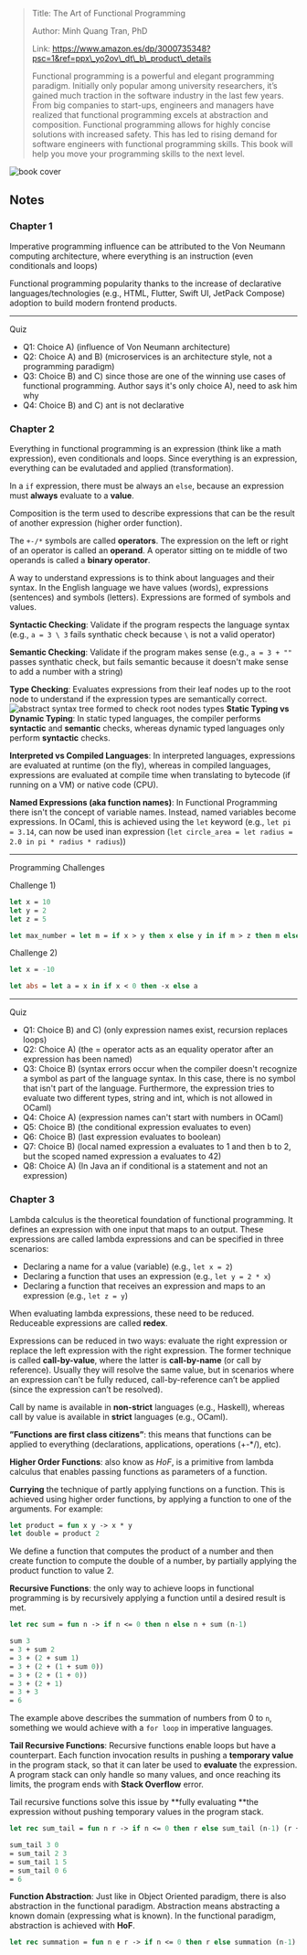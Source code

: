 > Title: The Art of Functional Programming
> 
> Author: Minh Quang Tran, PhD
> 
> Link: https://www.amazon.es/dp/3000735348?psc=1&ref=ppx\_yo2ov\_dt\_b\_product\_details
> 
> Functional programming is a powerful and elegant programming paradigm. Initially only popular among university researchers, it’s gained much traction in the software industry in the last few years. From big companies to start-ups, engineers and managers have realized that functional programming excels at abstraction and composition. Functional programming allows for highly concise solutions with increased safety. This has led to rising demand for software engineers with functional programming skills. This book will help you move your programming skills to the next level.

<img src="https://m.media-amazon.com/images/I/61oDqMnuCoL._SY522_.jpg" alt="book cover">

## Notes

### Chapter 1

Imperative programming influence can be attributed to the Von Neumann computing architecture, where everything is an instruction (even conditionals and loops)

Functional programming popularity thanks to the increase of declarative languages/technologies (e.g., HTML, Flutter, Swift UI, JetPack Compose) adoption to build modern frontend products.

***

Quiz

* Q1: Choice A) (influence of Von Neumann architecture)
* Q2: Choice A) and B) (microservices is an architecture style, not a programming paradigm)
* Q3: Choice B) and C) since those are one of the winning use cases of functional programming. Author says it's only choice A), need to ask him why
* Q4: Choice B) and C) ant is not declarative

### Chapter 2

Everything in functional programming is an expression (think like a math expression), even conditionals and loops. Since everything is an expression, everything can be evalutaded and applied (transformation).

In a `if` expression, there must be always an `else`, because an expression must **always** evaluate to a <strong>value</strong>.

Composition is the term used to describe expressions that can be the result of another expression (higher order function).

The `+-/*` symbols are called <strong>operators</strong>. The expression on the left or right of an operator is called an <strong>operand</strong>. A operator sitting on te middle of two operands is called a <strong>binary operator</strong>.

A way to understand expressions is to think about languages and their syntax. In the English language we have values (words), expressions (sentences) and symbols (letters). Expressions are formed of symbols and values.

<strong>Syntactic Checking</strong>: Validate if the program respects the language syntax (e.g., `a = 3 \ 3` fails synthatic check because `\` is not a valid operator)

<strong>Semantic Checking</strong>: Validate if the program makes sense (e.g., `a = 3 + ""` passes synthatic check, but fails semantic because it doesn't make sense to add a number with a string)

<strong>Type Checking</strong>: Evaluates expressions from their leaf nodes up to the root node to understand if the expression types are semantically correct.
<img src="https://raw.githubusercontent.com/freitzzz/cinderela/master/blog/general/fp/type-checking-ast.jpeg" alt="abstract syntax tree formed to check root nodes types">
<strong>Static Typing vs Dynamic Typing</strong>: In static typed languages, the compiler performs **syntactic** and **semantic** checks, whereas dynamic typed languages only perform **syntactic** checks.

<strong>Interpreted vs Compiled Languages</strong>: In interpreted languages, expressions are evaluated at runtime (on the fly), whereas in compiled languages, expressions are evaluated at compile time when translating to bytecode (if running on a VM) or native code (CPU).

<strong>Named Expressions (aka function names)</strong>: In Functional Programming there isn't the concept of variable names. Instead, named variables become expressions. In OCaml, this is achieved using the `let` keyword (e.g., `let pi = 3.14`, can now be used inan expression (`let circle_area = let radius = 2.0 in pi * radius * radius`))

***

Programming Challenges

Challenge 1)

```ocaml
let x = 10
let y = 2
let z = 5

let max_number = let m = if x > y then x else y in if m > z then m else z
```

Challenge 2)

```ocaml
let x = -10

let abs = let a = x in if x < 0 then -x else a
```

***

Quiz

* Q1: Choice B) and C) (only expression names exist, recursion replaces loops)
* Q2: Choice A) (the = operator acts as an equality operator after an expression has been named)
* Q3: Choice B) (syntax errors occur when the compiler doesn't recognize a symbol as part of the language syntax. In this case, there is no symbol that isn't part of the language. Furthermore, the expression tries to evaluate two different types, string and int, which is not allowed in OCaml)
* Q4: Choice A) (expression names can't start with numbers in OCaml)
* Q5: Choice B) (the conditional expression evaluates to even)
* Q6: Choice B) (last expression evaluates to boolean)
* Q7: Choice B) (local named expression a evaluates to 1 and then b to 2, but the scoped named expression a evaluates to 42)
* Q8: Choice A) (In Java an if conditional is a statement and not an expression)

### Chapter 3

Lambda calculus is the theoretical foundation of functional programming. It defines an expression with one input that maps to an output. These expressions are called lambda expressions and can be specified in three scenarios:

* Declaring a name for a value (variable) (e.g., `let x = 2`)
* Declaring a function that uses an expression (e.g., `let y = 2 * x`)
* Declaring a function that receives an expression and maps to an expression (e.g., `let z = y`)

When evaluating lambda expressions, these need to be reduced. Reduceable expressions are called <strong>redex</strong>.

Expressions can be reduced in two ways: evaluate the right expression or replace the left expression with the right expression. The former technique is called <strong>call-by-value</strong>, where the latter is **call-by-name** (or call by reference).
Usually they will resolve the same value, but in scenarios where an expression can’t be fully reduced, call-by-reference can’t be applied (since the expression can’t be resolved).

Call by name is available in **non-strict** languages (e.g., Haskell), whereas call by value is available in **strict** languages (e.g., OCaml).

**”Functions are first class citizens”**: this means that functions can be applied to everything (declarations, applications, operations (+-\*/), etc).

**Higher Order Functions**: also know as *HoF*, is a primitive from lambda calculus that enables passing functions as parameters of a function.

**Currying** the technique of partly applying functions on a function. This is achieved using higher order functions, by applying a function to one of the arguments. For example:

```ocaml
let product = fun x y -> x * y
let double = product 2
```

We define a function that computes the product of a number and then create function to compute the double of a number, by partially applying the product function to value 2.

**Recursive Functions**: the only way to achieve loops in functional programming is by recursively applying a function until a desired result is met.

```ocaml
let rec sum = fun n -> if n <= 0 then n else n + sum (n-1)

sum 3
= 3 + sum 2
= 3 + (2 + sum 1)
= 3 + (2 + (1 + sum 0))
= 3 + (2 + (1 + 0))
= 3 + (2 + 1)
= 3 + 3
= 6
```

The example above describes the summation of numbers from 0 to `n`, something we would achieve with a `for loop` in imperative languages.

**Tail Recursive Functions**: Recursive functions enable loops but have a counterpart. Each function invocation results in pushing a **temporary value** in the program stack, so that it can later be used to **evaluate** the expression. A program stack can only handle so many values, and once reaching its limits, the program ends with **Stack Overflow** error.

Tail recursive functions solve this issue by **fully evaluating **the expression without pushing temporary values in the program stack.

```ocaml
let rec sum_tail = fun n r -> if n <= 0 then r else sum_tail (n-1) (r + n)

sum_tail 3 0
= sum_tail 2 3
= sum_tail 1 5
= sum_tail 0 6
= 6
```

**Function Abstraction**: Just like in Object Oriented paradigm, there is also abstraction in the functional paradigm. Abstraction means abstracting a known domain (expressing what is known). In the functional paradigm, abstraction is achieved with **HoF**.

```ocaml
let rec summation = fun n e r -> if n <= 0 then r else summation (n-1) e (r + n)
```
